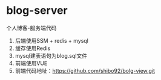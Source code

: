 # blog-server
个人博客-服务端代码
1. 后端使用SSM + redis + mysql
2. 缓存使用Redis
3. mysql建表语句为blog.sql文件
4. 前端使用VUE 
5. 前端代码地址：https://github.com/shibo92/bolg-view.git
